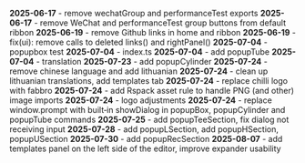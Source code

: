 **2025-06-17**  - remove wechatGroup and performanceTest exports
**2025-06-17**  - remove WeChat and performanceTest group buttons from default ribbon
**2025-06-19**  - remove Github links in home and ribbon
**2025-06-19**  - fix(ui): remove calls to deleted links() and rightPanel()
**2025-07-04**  - popupbox test
**2025-07-04**  - index.ts
**2025-07-04**  - add popupTube
**2025-07-04**  - translation
**2025-07-23**  - add popupCylinder
**2025-07-24**  - remove chinese language and add lithuanian
**2025-07-24**  - clean up lithuanian translations, add templates tab
**2025-07-24**  - replace chilli logo with fabbro
**2025-07-24**  - add Rspack asset rule to handle PNG (and other) image imports
**2025-07-24**  - logo adjustments
**2025-07-24**  - replace window.prompt with built‑in showDialog in popupBox, popupCylinder and popupTube commands
**2025-07-25**  - add popupTeeSection, fix dialog not receiving input
**2025-07-28**  - add popupLSection, add popupHSection, popupUSection
**2025-07-30**  - add popupRecSection
**2025-08-07**  - add templates panel on the left side of the editor, improve expander usability